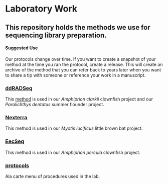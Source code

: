 Laboratory Work
================

## This repository holds the methods we use for sequencing library preparation.

#### Suggested Use

Our protocols change over time. If you want to create a snapshot of your
method at the time you ran the protocol, create a release. This will
create an archive of the method that you can refer back to years later
when you want to share a tip with someone or reference your work in a
manuscript.

### [ddRADSeq](ddRADSeq)

This
[method](https://pinskylab.github.io/laboratory/ddRADSeq/index.html) is
used in our *Amphiprion clarkii* clownfish project and our *Paralichthys
dentatus* summer flounder project.

### [Nexterra](Nexterra)

This method is used in our *Myotis lucificus* little brown bat project.

### [EecSeq](EecSeq)

This method is used in our *Amphiprion percula* clownfish project.

### [protocols](protocols)

Ala carte menu of procedures used in the lab.
